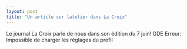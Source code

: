 ```yaml
---
layout: post
title: "Un article sur latelier dans La Croix"
---
```



Le journal La Croix parle de nous dans son édition du 7 juin!
GDE Erreur: Impossible de charger les réglages du profil

